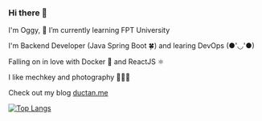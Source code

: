 ### Hi there 👋

I'm Oggy, 🌱 I’m currently learning FPT University

I'm Backend Developer (Java Spring Boot 🍀) and learing DevOps (●'◡'●)

Falling on in love with Docker 🐳 and ReactJS ⚛️

I like mechkey and photography 🤣😎😎

Check out my blog [ductan.me](https://ductan.me/)

[![Top Langs](https://github-readme-stats.vercel.app/api/top-langs/?username=tanoggy&layout=compact)](https://github.com/anuraghazra/github-readme-stats)
<!--
**tanoggy/tanoggy** is a ✨ _special_ ✨ repository because its `README.md` (this file) appears on your GitHub profile.

Here are some ideas to get you started:

- 🔭 I’m currently working on ...
- 🌱 I’m currently learning ...
- 👯 I’m looking to collaborate on ...
- 🤔 I’m looking for help with ...
- 💬 Ask me about ...
- 📫 How to reach me: ...
- 😄 Pronouns: ...
- ⚡ Fun fact: ...
-->
